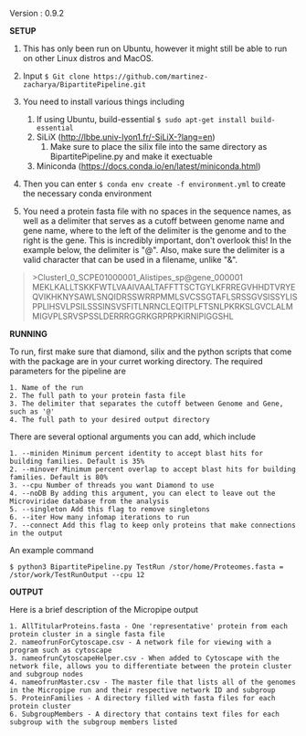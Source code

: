Version : 0.9.2


**SETUP**

1. This has only been run on Ubuntu, however it might still be able to run on other Linux distros and MacOS.

2. Input ```$ Git clone https://github.com/martinez-zacharya/BipartitePipeline.git```

3. You need to install various things including

  	1. If using Ubuntu, build-essential ```$ sudo apt-get install build-essential```
  	2. SiLiX (http://lbbe.univ-lyon1.fr/-SiLiX-?lang=en)
		1. Make sure to place the silix file into the same directory as BipartitePipeline.py and make it exectuable
	3. Miniconda (https://docs.conda.io/en/latest/miniconda.html)

4. Then you can enter ```$ conda env create -f environment.yml``` to create the necessary conda environment


5. You need a protein fasta file with no spaces in the sequence names, as well as a delimiter that serves as a cutoff between genome name and gene name, where to the left of the delimiter is the genome and to the right is the gene. This is incredibly important, don't overlook this! In the example below, the delimiter is "@". Also, make sure the delimiter is a valid character that can be used in a filename, unlike "&".

> \>ClusterI_0_SCPE01000001_Alistipes_sp@gene_000001
> MEKLKALLTSKKFWTLVAAIVAALTAFFTTSCTGYLKFRREGVHHDTVRYEQVIKHKNYSAWLSNQIDRSSWRRPMMLSVCSSGTAFLSRSSGVSISSYLISPPLIHSVLPSILSSSINSVSFITLNRNCLEQITPLFTSNLPKRKSLGVCLALMMIGVPLSRVSPSSLDERRRGGRKGRPRPKIRNIPIGGSHL




**RUNNING**

To run, first make sure that diamond, silix and the python scripts that come with the package are in your curret working directory. The required parameters for the pipeline are

	1. Name of the run
	2. The full path to your protein fasta file
	3. The delimiter that separates the cutoff between Genome and Gene, such as '@'
	4. The full path to your desired output directory
	
There are several optional arguments you can add, which include

	1. --miniden Minimum percent identity to accept blast hits for building families. Default is 35%
	2. --minover Minimum percent overlap to accept blast hits for building families. Default is 80%
	3. --cpu Number of threads you want Diamond to use
	4. --noDB By adding this argument, you can elect to leave out the Microviridae database from the analysis
	5. --singleton Add this flag to remove singletons
	6. --iter How many infomap iterations to run
	7. --connect Add this flag to keep only proteins that make connections in the output
	
An example command

```$ python3 BipartitePipeline.py TestRun /stor/home/Proteomes.fasta = /stor/work/TestRunOutput --cpu 12```


**OUTPUT**

Here is a brief description of the Micropipe output

	1. AllTitularProteins.fasta - One 'representative' protein from each protein cluster in a single fasta file
	2. nameofrunForCytoscape.csv - A network file for viewing with a program such as cytoscape
	3. nameofrunCytoscapeHelper.csv - When added to Cytoscape with the network file, allows you to differentiate between the protein cluster and subgroup nodes
	4. nameofrunMaster.csv - The master file that lists all of the genomes in the Micropipe run and their respective network ID and subgroup
	5. ProteinFamilies - A directory filled with fasta files for each protein cluster
	6. SubgroupMembers - A directory that contains text files for each subgroup with the subgroup members listed
